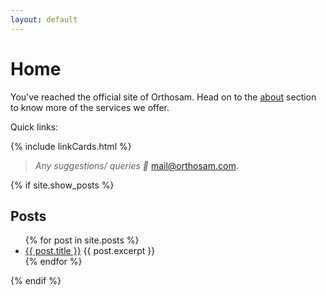 ```yaml
---
layout: default
---
```

# Home

You've reached the official site of Orthosam. Head on to the [about](/about) section to know more of the services we offer.

Quick links:

{% include linkCards.html %}

>_Any suggestions/ queries :e-mail:_ [mail@orthosam.com](mailto:mail@orthosam.com).

 {% if site.show_posts %}
 ## Posts

<ul>
  {% for post in site.posts %}
    <li>
      <a href="{{ post.url }}">{{ post.title }}</a>
      {{ post.excerpt }}
    </li>
  {% endfor %}
</ul>
 {% endif %}
